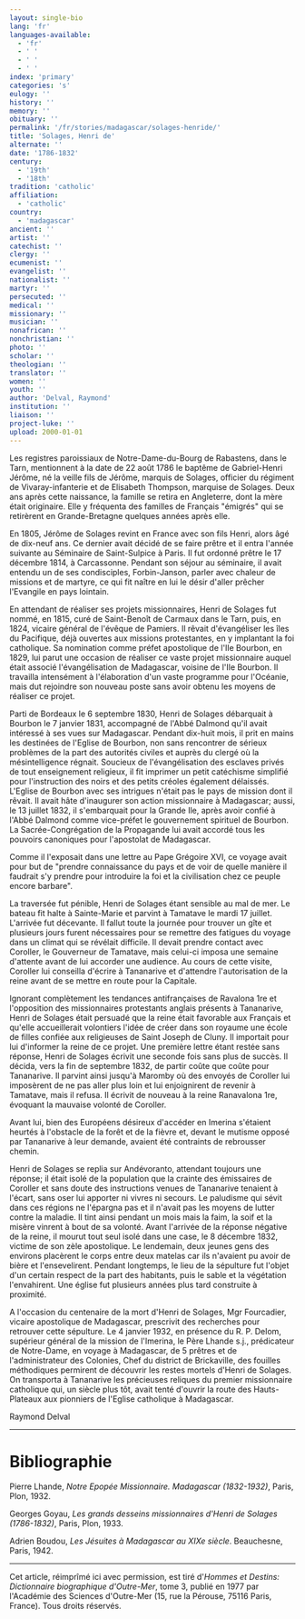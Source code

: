 ```yaml
---
layout: single-bio
lang: 'fr'
languages-available:
  - 'fr'
  - ' '
  - ' '
  - ' '
index: 'primary'
categories: 's'
eulogy: ''
history: ''
memory: ''
obituary: ''
permalink: '/fr/stories/madagascar/solages-henride/'
title: 'Solages, Henri de'
alternate: ''
date: '1786-1832'
century:
  - '19th'
  - '18th'
tradition: 'catholic'
affiliation:
  - 'catholic'
country:
  - 'madagascar'
ancient: ''
artist: ''
catechist: ''
clergy: ''
ecumenist: ''
evangelist: ''
nationalist: ''
martyr: ''
persecuted: ''
medical: ''
missionary: ''
musician: ''
nonafrican: ''
nonchristian: ''
photo: ''
scholar: ''
theologian: ''
translator: ''
women: ''
youth: ''
author: 'Delval, Raymond'
institution: ''
liaison: ''
project-luke: ''
upload: 2000-01-01
---
```



Les registres paroissiaux de Notre-Dame-du-Bourg de Rabastens, dans le Tarn, mentionnent à la date de 22 août 1786 le baptême de Gabriel-Henri Jérôme, né la veille fils de Jérôme, marquis de Solages, officier du régiment de Vivaray-infanterie et de Elisabeth Thompson, marquise de Solages. Deux ans après cette naissance, la famille se retira en Angleterre, dont la mère était originaire. Elle y fréquenta des familles de Français "émigrés" qui se retirèrent en Grande-Bretagne quelques années après elle.

En 1805, Jérôme de Solages revint en France avec son fils Henri, alors âgé de dix-neuf ans. Ce dernier avait décidé de se faire prêtre et il entra l'année suivante au Séminaire de Saint-Sulpice à Paris. Il fut ordonné prêtre le 17 décembre 1814, à Carcassonne. Pendant son séjour au séminaire, il avait entendu un de ses condisciples, Forbin-Janson, parler avec chaleur de missions et de martyre, ce qui fit naître en lui le désir d'aller prêcher l'Evangile en pays lointain.

En attendant de réaliser ses projets missionnaires, Henri de Solages fut nommé, en 1815, curé de Saint-Benoît de Carmaux dans le Tarn, puis, en 1824, vicaire général de l'évêque de Pamiers. Il rêvait d'évangéliser les îles du Pacifique, déjà ouvertes aux missions protestantes, en y implantant la foi catholique. Sa nomination comme préfet apostolique de l'Ile Bourbon, en 1829, lui parut une occasion de réaliser ce vaste projet missionnaire auquel était associé l'évangélisation de Madagascar, voisine de l'Ile Bourbon. Il travailla intensément à l'élaboration d'un vaste programme pour l'Océanie, mais dut rejoindre son nouveau poste sans avoir obtenu les moyens de réaliser ce projet.

Parti de Bordeaux le 6 septembre 1830, Henri de Solages débarquait à Bourbon le 7 janvier 1831, accompagné de l'Abbé Dalmond qu'il avait intéressé à ses vues sur Madagascar. Pendant dix-huit mois, il prit en mains les destinées de l'Eglise de Bourbon, non sans rencontrer de sérieux problèmes de la part des autorités civiles et auprès du clergé où la mésintelligence régnait. Soucieux de l'évangélisation des esclaves privés de tout enseignement religieux, il fit imprimer un petit catéchisme simplifié pour l'instruction des noirs et des petits créoles également délaissés. L'Eglise de Bourbon avec ses intrigues n'était pas le pays de mission dont il rêvait. Il avait hâte d'inaugurer son action missionnaire à Madagascar; aussi, le 13 juillet 1832, il s'embarquait pour la Grande Ile, après avoir confié à l'Abbé Dalmond comme vice-préfet le gouvernement spirituel de Bourbon. La Sacrée-Congrégation de la Propagande lui avait accordé tous les pouvoirs canoniques pour l'apostolat de Madagascar.

Comme il l'exposait dans une lettre au Pape Grégoire XVI, ce voyage avait pour but de "prendre connaissance du pays et de voir de quelle manière il faudrait s'y prendre pour introduire la foi et la civilisation chez ce peuple encore barbare".

La traversée fut pénible, Henri de Solages étant sensible au mal de mer. Le bateau fit halte à Sainte-Marie et parvint à Tamatave le mardi 17 juillet. L'arrivée fut décevante. Il fallut toute la journée pour trouver un gîte et plusieurs jours furent nécessaires pour se remettre des fatigues du voyage dans un climat qui se révélait difficile. Il devait prendre contact avec Coroller, le Gouverneur de Tamatave, mais celui-ci imposa une semaine d'attente avant de lui accorder une audience. Au cours de cette visite, Coroller lui conseilla d'écrire à Tananarive et d'attendre l'autorisation de la reine avant de se mettre en route pour la Capitale.

Ignorant complètement les tendances antifrançaises de Ravalona 1re et l'opposition des missionnaires protestants anglais présents à Tananarive, Henri de Solages était persuadé que la reine était favorable aux Français et qu'elle accueillerait volontiers l'idée de créer dans son royaume une école de filles confiée aux religieuses de Saint Joseph de Cluny. Il importait pour lui d'informer la reine de ce projet. Une première lettre étant restée sans réponse, Henri de Solages écrivit une seconde fois sans plus de succès. Il décida, vers la fin de septembre 1832, de partir coûte que coûte pour Tananarive. Il parvint ainsi jusqu'à Maromby où des envoyés de Coroller lui imposèrent de ne pas aller plus loin et lui enjoignirent de revenir à Tamatave, mais il refusa. Il écrivit de nouveau à la reine Ranavalona 1re, évoquant la mauvaise volonté de Coroller.

Avant lui, bien des Européens désireux d'accéder en Imerina s'étaient heurtés à l'obstacle de la forêt et de la fièvre et, devant le mutisme opposé par Tananarive à leur demande, avaient été contraints de rebrousser chemin.

Henri de Solages se replia sur Andévoranto, attendant toujours une réponse; il était isolé de la population que la crainte des émissaires de Coroller et sans doute des instructions venues de Tananarive tenaient à l'écart, sans oser lui apporter ni vivres ni secours. Le paludisme qui sévit dans ces régions ne l'épargna pas et il n'avait pas les moyens de lutter contre la maladie. Il tint ainsi pendant un mois mais la faim, la soif et la misère vinrent à bout de sa volonté. Avant l'arrivée de la réponse négative de la reine, il mourut tout seul isolé dans une case, le 8 décembre 1832, victime de son zèle apostolique. Le lendemain, deux jeunes gens des environs placèrent le corps entre deux matelas car ils n'avaient pu avoir de bière et l'ensevelirent. Pendant longtemps, le lieu de la sépulture fut l'objet d'un certain respect de la part des habitants, puis le sable et la végétation l'envahirent. Une église fut plusieurs années plus tard construite à proximité.

A l'occasion du centenaire de la mort d'Henri de Solages, Mgr Fourcadier, vicaire apostolique de Madagascar, prescrivit des recherches pour retrouver cette sépulture. Le 4 janvier 1932, en présence du R. P. Delom, supérieur général de la mission de l'Imerina, le Père Lhande s.j., prédicateur de Notre-Dame, en voyage à Madagascar, de 5 prêtres et de l'administrateur des Colonies, Chef du district de Brickaville, des fouilles méthodiques permirent de découvrir les restes mortels d'Henri de Solages. On transporta à Tananarive les précieuses reliques du premier missionnaire catholique qui, un siècle plus tôt, avait tenté d'ouvrir la route des Hauts-Plateaux aux pionniers de l'Eglise catholique à Madagascar.

Raymond Delval

---

# Bibliographie

Pierre Lhande, *Notre Epopée Missionnaire. Madagascar (1832-1932)*, Paris, Plon, 1932.

Georges Goyau, *Les grands desseins missionnaires d'Henri de Solages (1786-1832)*, Paris, Plon, 1933.

Adrien Boudou, *Les Jésuites à Madagascar au XIXe siècle*. Beauchesne, Paris, 1942.

---

Cet article, réimprîmé ici avec permission, est tiré d'*Hommes et Destins: Dictionnaire biographique d'Outre-Mer*, tome 3, publié en 1977 par l'Académie des Sciences d'Outre-Mer (15, rue la Pérouse, 75116 Paris, France). Tous droits réservés.